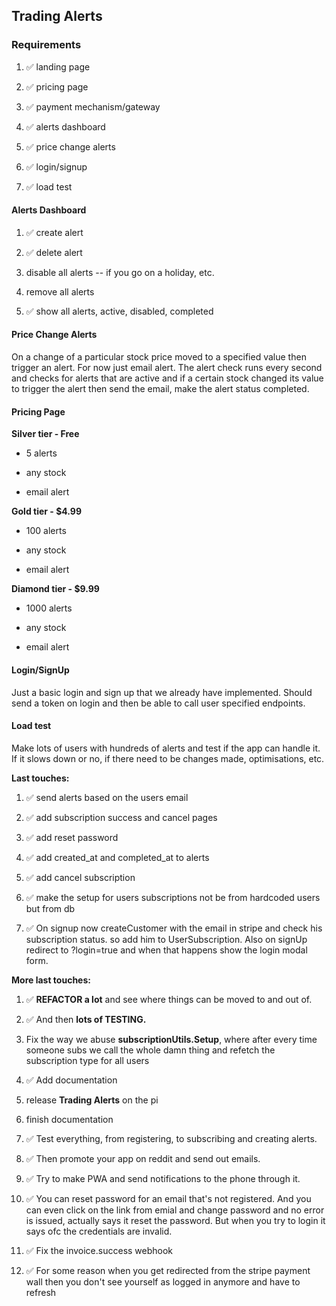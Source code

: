 <h2><strong>Trading Alerts</strong></h2>
<p></p>
<h3>Requirements</h3>
<ol>
  <li><p>✅ landing page</p></li>
  <li><p>✅ pricing page</p></li>
  <li><p>✅ payment mechanism/gateway</p></li>
  <li><p>✅ alerts dashboard</p></li>
  <li><p>✅ price change alerts</p></li>
  <li><p>✅ login/signup</p></li>
  <li><p>✅ load test</p></li>
</ol>
<p></p>
<h4>Alerts Dashboard</h4>
<ol>
  <li><p>✅ create alert</p></li>
  <li><p>✅ delete alert</p></li>
  <li><p>disable all alerts -- if you go on a holiday, etc.</p></li>
  <li><p>remove all alerts</p></li>
  <li><p>✅ show all alerts, active, disabled, completed</p></li>
</ol>
<p></p>
<h4>Price Change Alerts</h4>
<p>
  On a change of a particular stock price moved to a specified value then
  trigger an alert. For now just email alert. The alert check runs every second
  and checks for alerts that are active and if a certain stock changed its value
  to trigger the alert then send the email, make the alert status completed.
</p>
<p></p>
<h4>Pricing Page</h4>
<p><strong>Silver tier - Free</strong></p>
<ul>
  <li><p>5 alerts</p></li>
  <li><p>any stock</p></li>
  <li><p>email alert</p></li>
</ul>
<p></p>
<p><strong>Gold tier - $4.99</strong></p>
<ul>
  <li><p>100 alerts</p></li>
  <li><p>any stock</p></li>
  <li><p>email alert</p></li>
</ul>
<p></p>
<p><strong>Diamond tier - $9.99</strong></p>
<ul>
  <li><p>1000 alerts</p></li>
  <li><p>any stock</p></li>
  <li>
    <p>email alert</p>
    <p></p>
  </li>
</ul>
<p></p>
<h4>Login/SignUp</h4>
<p>
  Just a basic login and sign up that we already have implemented. Should send a
  token on login and then be able to call user specified endpoints.
</p>
<p></p>
<h4>Load test</h4>
<p>
  Make lots of users with hundreds of alerts and test if the app can handle it.
  If it slows down or no, if there need to be changes made, optimisations, etc.
</p>
<p></p>
<p><strong>Last touches:</strong></p>
<ol>
  <li><p>✅ send alerts based on the users email</p></li>
  <li><p>✅ add subscription success and cancel pages</p></li>
  <li><p>✅ add reset password</p></li>
  <li><p>✅ add created_at and completed_at to alerts</p></li>
  <li><p>✅ add cancel subscription</p></li>
  <li>
    <p>
      ✅ make the setup for users subscriptions not be from hardcoded users but
      from db
    </p>
  </li>
  <li>
    <p>
      ✅ On signup now createCustomer with the email in stripe and check his
      subscription status. so add him to UserSubscription. Also on signUp
      redirect to ?login=true and when that happens show the login modal form.
    </p>
  </li>
</ol>
<p><strong>More last touches:</strong></p>

<ol>
  <li>
    <p>
      ✅ <strong>REFACTOR a lot</strong> and see where things can be moved to
      and out of.
    </p>
  </li>
  <li>
    <p>✅ And then <strong>lots of TESTING.</strong></p>
  </li>
  <li>
    <p>
      Fix the way we abuse <strong>subscriptionUtils.Setup</strong>, where after
      every time someone subs we call the whole damn thing and refetch the
      subscription type for all users
    </p>
  </li>
  <li><p>✅ Add documentation</p></li>
  <li>
    <p>release <strong>Trading Alerts</strong> on the pi</p>
  </li>
  <li><p>finish documentation</p></li>
  <li><p>✅ Test everything, from registering, to subscribing and creating alerts.</p></li>
  <li><p>✅ Then promote your app on reddit and send out emails.</p></li>
  <li><p>✅ Try to make PWA and send notifications to the phone through it.</p></li>
  <li><p>✅ You can reset password for an email that's not registered. And you can even click on the link from emial and change password and no error is issued, actually says it reset the password. But when you try to login it says ofc the credentials are invalid.</p></li>
  <li><p>✅ Fix the invoice.success webhook</p></li>
  <li><p>✅ For some reason when you get redirected from the stripe payment wall then you don't see yourself as logged in anymore and have to refresh</p></li>
</ol>

<p></p>
